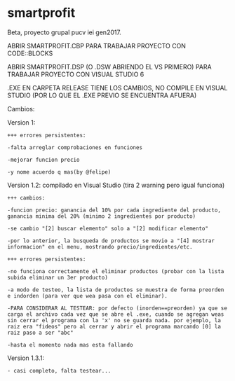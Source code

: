 # smartprofit
Beta, proyecto grupal pucv iei gen2017.

ABRIR SMARTPROFIT.CBP PARA TRABAJAR PROYECTO CON CODE::BLOCKS

ABRIR SMARTPROFIT.DSP (O .DSW ABRIENDO EL VS PRIMERO) PARA TRABAJAR PROYECTO CON VISUAL STUDIO 6

.EXE EN CARPETA RELEASE TIENE LOS CAMBIOS, NO COMPILE EN VISUAL STUDIO (POR LO QUE EL .EXE PREVIO SE ENCUENTRA AFUERA)

Cambios:

Version 1: 

    +++ errores persistentes:
    
    -falta arreglar comprobaciones en funciones
    
    -mejorar funcion precio
    
    -y nome acuerdo q mas(by @felipe)
   

Version 1.2: compilado en Visual Studio (tira 2 warning pero igual funciona)

    +++ cambios:
    
    -funcion precio: ganancia del 10% por cada ingrediente del producto, ganancia minima del 20% (minimo 2 ingredientes por producto)
    
    -se cambio "[2] buscar elemento" solo a "[2] modificar elemento"
    
    -por lo anterior, la busqueda de productos se movio a "[4] mostrar informacion" en el menu, mostrando precio/ingredientes/etc.
    
    +++ errores persistentes:
    
    -no funciona correctamente el eliminar productos (probar con la lista subida eliminar un 3er producto)
    
    -a modo de testeo, la lista de productos se muestra de forma preorden e indorden (para ver que wea pasa con el eliminar). 
    
    -PARA CONSIDERAR AL TESTEAR: por defecto (inorden==preorden) ya que se carga el archivo cada vez que se abre el .exe, cuando se agregan weas sin cerrar el programa con la 'x' no se guarda nada. por ejemplo, la raiz era "fideos" pero al cerrar y abrir el programa marcando [0] la raiz paso a ser "abc"
    
    -hasta el momento nada mas esta fallando


Version 1.3.1: 

    - casi completo, falta testear...
   

